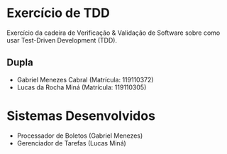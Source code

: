 # Exercício de TDD
Exercício da cadeira de Verificação &amp; Validação de Software sobre como usar Test-Driven Development (TDD).

## Dupla

- Gabriel Menezes Cabral (Matrícula: 119110372)
- Lucas da Rocha Miná (Matrícula: 119110305)

# Sistemas Desenvolvidos
- Processador de Boletos (Gabriel Menezes)
- Gerenciador de Tarefas (Lucas Miná)
